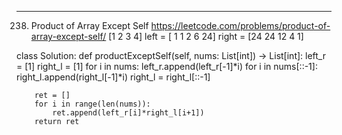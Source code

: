 -----------------------------------------------------
238. Product of Array Except Self
https://leetcode.com/problems/product-of-array-except-self/
[1 2 3 4]
left =     [ 1  1  2  6 24]
right = [24 24 12  4  1]

class Solution:
    def productExceptSelf(self, nums: List[int]) -> List[int]:
        left_r = [1]
        right_l = [1] 
        for i in nums:
            left_r.append(left_r[-1]*i) 
        for i in nums[::-1]:
            right_l.append(right_l[-1]*i) 
        right_l = right_l[::-1]
        
        ret = []
        for i in range(len(nums)):
            ret.append(left_r[i]*right_l[i+1])
        return ret    
